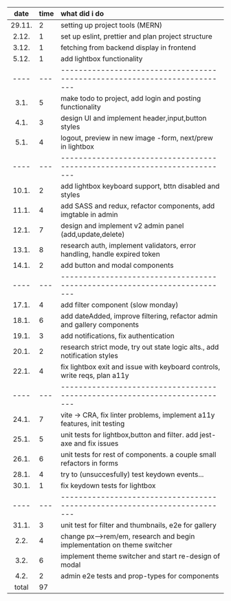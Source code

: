 |  date  | time | what did i do                                                             |
| :----: | :--- | :------------------------------------------------------------------------ |
| 29.11. | 2    | setting up project tools (MERN)                                           |
| 2.12.  | 1    | set up eslint, prettier and plan project structure                        |
| 3.12.  | 1    | fetching from backend display in frontend                                 |
| 5.12.  | 1    | add lightbox functionality                                                |
|  ----  | ---  | ------------------------------------------------------------------------- |
|  3.1.  | 5    | make todo to project, add login and posting functionality                 |
|  4.1.  | 3    | design UI and implement header,input,button styles                        |
|  5.1.  | 4    | logout, preview in new image -form, next/prew in lightbox                 |
|  ----  | ---  | ------------------------------------------------------------------------- |
| 10.1.  | 2    | add lightbox keyboard support, bttn disabled and styles                   |
| 11.1.  | 4    | add SASS and redux, refactor components, add imgtable in admin            |
| 12.1.  | 7    | design and implement v2 admin panel (add,update,delete)                   |
| 13.1.  | 8    | research auth, implement validators, error handling, handle expired token |
| 14.1.  | 2    | add button and modal components                                           |
|  ----  | ---  | ------------------------------------------------------------------------- |
| 17.1.  | 4    | add filter component (slow monday)                                        |
| 18.1.  | 6    | add dateAdded, improve filtering, refactor admin and gallery components   |
| 19.1.  | 3    | add notifications, fix authentication                                     |
| 20.1.  | 2    | research strict mode, try out state logic alts., add notification styles  |
| 22.1.  | 4    | fix lightbox exit and issue with keyboard controls, write reqs, plan a11y |
|  ----  | ---  | ------------------------------------------------------------------------- |
| 24.1.  | 7    | vite -> CRA, fix linter problems, implement a11y features, init testing   |
| 25.1.  | 5    | unit tests for lightbox,button and filter. add jest-axe and fix issues    |
| 26.1.  | 6    | unit tests for rest of components. a couple small refactors in forms      |
| 28.1.  | 4    | try to (unsuccesfully) test keydown events...                             |
| 30.1.  | 1    | fix keydown tests for lightbox                                            |
|  ----  | ---  | ------------------------------------------------------------------------- |
| 31.1.  | 3    | unit test for filter and thumbnails, e2e for gallery                      |
|  2.2.  | 4    | change px-->rem/em, research and begin implementation on theme switcher   |
|  3.2.  | 6    | implement theme switcher and start re-design of modal                     |
|  4.2.  | 2    | admin e2e tests and prop-types for components                             |
| total  | 97   |                                                                           |
